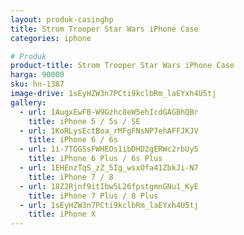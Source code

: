 ```yaml
---
layout: produk-casinghp
title: Strom Trooper Star Wars iPhone Case
categories: iphone

# Produk
product-title: Strom Trooper Star Wars iPhone Case
harga: 90000
sku: hn-1387
image-drive: 1sEyHZW3n7PCti9kclbRm_laEYxh4U5tj
gallery:
  - url: 1AugxEwFB-W9Gzhc8eW5ehIcdGAGBhQBr
    title: iPhone 5 / 5s / SE
  - url: 1KoRLysEctBoa_rMFgFNsNP7ehAFFJKJV
    title: iPhone 6 / 6s
  - url: 1i-7TGGSsFWHEOs1ibDHD2gERWc2rbUy5
    title: iPhone 6 Plus / 6s Plus
  - url: 1EHEnzTqS_zZ_5Ig_wsxOfa41ZbkJi-N7
    title: iPhone 7 / 8
  - url: 18Z2Rjnf9itIbw5L26fpstgmnGNu1_KyE
    title: iPhone 7 Plus / 8 Plus
  - url: 1sEyHZW3n7PCti9kclbRm_laEYxh4U5tj
    title: iPhone X
---
```

